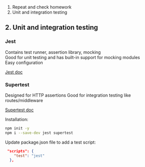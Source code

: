 1. Repeat and check homework
2. Unit and integration testing


## 2. Unit and integration testing

### Jest 
Contains test runner, assertion library, mocking  
Good for unit testing and has built-in support for mocking modules  
Easy configuration  

[Jest doc](https://jestjs.io/docs/getting-started)

### Supertest
Designed for HTTP assertions
Good for integration testing like routes/middleware

[Supertest doc](https://www.npmjs.com/package/supertest)

Installation:  
```bash
npm init -y
npm i --save-dev jest supertest
```

Update package.json file to add a test script:
```json
 "scripts": {
    "test": "jest"
  },
```


